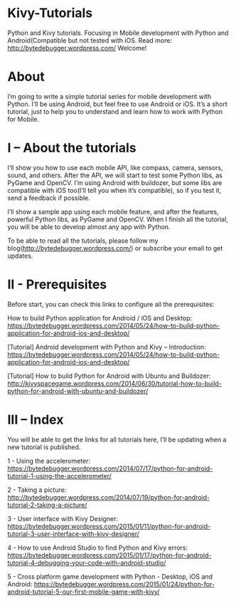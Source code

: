 Kivy-Tutorials
==============

Python and Kivy tutorials. Focusing in Mobile development with Python and Android(Compatible but not tested with iOS. Read more: http://bytedebugger.wordpress.com/
Welcome!

About
=====
I’m going to write a simple tutorial series for mobile development with Python. I’ll be using Android, but feel free to use Android or iOS. It’s a short tutorial, just to help you to understand and learn how to work with Python for Mobile. 

I – About the tutorials
=======================

I’ll show you how to use each mobile API, like compass, camera, sensors, sound, and others. After the API, we will start to test some Python libs, as PyGame and OpenCV. I’m using Android with buildozer, but some libs are compatible with iOS too(I’ll tell you when it’s compatible), so if you test it, send a feedback if possible.

I’ll show a sample app using each mobile feature, and after the features, powerful Python libs, as PyGame and OpenCV. When I finish all the tutorial, you will be able to develop almost any app with Python. 

To be able to read all the tutorials, please follow my blog(http://bytedebugger.wordpress.com/) or subscribe your email to get updates.

II - Prerequisites
==================

Before start, you can check this links to configure all the prerequisites:

How to build Python application for Android / iOS and Desktop: https://bytedebugger.wordpress.com/2014/05/24/how-to-build-python-application-for-android-ios-and-desktop/

[Tutorial] Android development with Python and Kivy – Introduction: https://bytedebugger.wordpress.com/2014/05/24/how-to-build-python-application-for-android-ios-and-desktop/

[Tutorial] How to build Python for Android with Ubuntu and Buildozer: http://kivyspacegame.wordpress.com/2014/06/30/tutorial-how-to-build-python-for-android-with-ubuntu-and-buildozer/
 

III – Index
===========

You will be able to get the links for all tutorials here, I’ll be updating when a new tutorial is published.

1 - Using the accelerometer: https://bytedebugger.wordpress.com/2014/07/17/python-for-android-tutorial-1-using-the-accelerometer/

2 - Taking a picture: http://bytedebugger.wordpress.com/2014/07/19/python-for-android-tutorial-2-taking-a-picture/

3 - User interface with Kivy Designer: https://bytedebugger.wordpress.com/2015/01/11/python-for-android-tutorial-3-user-interface-with-kivy-designer/

4 - How to use Android Studio to find Python and Kivy errors:  https://bytedebugger.wordpress.com/2015/01/17/python-for-android-tutorial-4-debugging-your-code-with-android-studio/

5 - Cross platform game development with Python - Desktop, iOS and Android: https://bytedebugger.wordpress.com/2015/01/24/python-for-android-tutorial-5-our-first-mobile-game-with-kivy/

